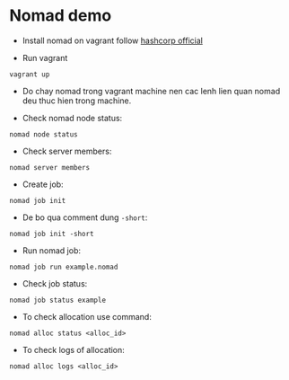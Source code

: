 # Nomad demo

- Install nomad on vagrant follow [hashcorp official](https://developer.hashicorp.com/nomad/tutorials/get-started/get-started-install)


- Run vagrant

```
vagrant up
```

- Do chay nomad trong vagrant machine nen cac lenh lien quan nomad deu thuc hien trong machine.

- Check nomad node status:
```
nomad node status
```

- Check server members:

```
nomad server members
```


- Create job:

```
nomad job init
```

- De bo qua comment dung `-short`: 
```
nomad job init -short
```

- Run nomad job: 
```
nomad job run example.nomad
```

- Check job status:

```
nomad job status example
```

- To check allocation use command:
```
nomad alloc status <alloc_id>
```

- To check logs of allocation:

```
nomad alloc logs <alloc_id>
```